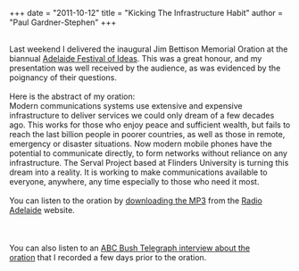 +++
date = "2011-10-12"
title = "Kicking The Infrastructure Habit"
author = "Paul Gardner-Stephen"
+++

<div class="post-body entry-content" id="post-body-3129156840210312753" itemprop="description articleBody">
<span class="Apple-style-span"></span><br/>
<div>Last weekend I delivered the inaugural Jim Bettison Memorial Oration at the biannual <a href="http://adelaidefestivalofideas.com.au/">Adelaide Festival of Ideas</a>. This was a great honour, and my presentation was well received by the audience, as was evidenced by the poignancy of their questions.<br/>
<br/>
Here is the abstract of my oration:</div><div>Modern communications systems use extensive and expensive infrastructure to deliver services we could only dream of a few decades ago. This works for those who enjoy peace and sufficient wealth, but fails to reach the last billion people in poorer countries, as well as those in remote, emergency or disaster situations. Now modern mobile phones have the potential to communicate directly, to form networks without reliance on any infrastructure. The Serval Project based at Flinders University is turning this dream into a reality. It is working to make communications available to everyone, anywhere, any time especially to those who need it most.</div><br/>
You can listen to the oration by <a href="http://radio.adelaide.edu.au/adelaidefestivalofideas2011/audio/16_habit.mp3">downloading the MP3</a> from the <a href="http://radio.adelaide.edu.au/">Radio Adelaide</a> website.<br/>
<br/>
<br/>
<div><br/>
You can also listen to an <a href="http://mpegmedia.abc.net.au/rn/podcast/2011/10/bth_20111012_1144.mp3">ABC Bush Telegraph interview about the oration</a> that I recorded a few days prior to the oration.</div><div><br/>
</div>
<div></div>
</div>